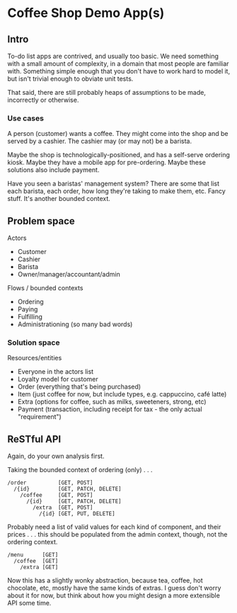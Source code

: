 # Coffee Shop Demo App(s)

## Intro

To-do list apps are contrived, and usually too basic. We need something with a small amount of complexity, in a domain that most people are familiar with. Something simple enough that you don't have to work hard to model it, but isn't trivial enough to obviate unit tests.

That said, there are still probably heaps of assumptions to be made, incorrectly or otherwise.

### Use cases

A person (customer) wants a coffee. They might come into the shop and be served by a cashier. The cashier may (or may not) be a barista.

Maybe the shop is technologically-positioned, and has a self-serve ordering kiosk. Maybe they have a mobile app for pre-ordering. Maybe these solutions also include payment.

Have you seen a baristas' management system? There are some that list each barista, each order, how long they're taking to make them, etc. Fancy stuff. It's another bounded context.

## Problem space

Actors

- Customer
- Cashier
- Barista
- Owner/manager/accountant/admin

Flows / bounded contexts

- Ordering
- Paying
- Fulfilling
- Administrationing (so many bad words)

### Solution space

Resources/entities

- Everyone in the actors list
- Loyalty model for customer
- Order (everything that's being purchased)
- Item (just coffee for now, but include types, e.g. cappuccino, café latte)
- Extra (options for coffee, such as milks, sweeteners, strong, etc)
- Payment (transaction, including receipt for tax - the only actual "requirement")

## ReSTful API

Again, do your own analysis first.

Taking the bounded context of ordering (only) . . .

```
/order          [GET, POST]
  /{id}         [GET, PATCH, DELETE]
    /coffee     [GET, POST]
      /{id}     [GET, PATCH, DELETE]
        /extra  [GET, POST]
          /{id} [GET, PUT, DELETE]
```

Probably need a list of valid values for each kind of component, and their prices . . . this should be populated from the admin context, though, not the ordering context.

```
/menu      [GET]
  /coffee  [GET]
    /extra [GET]
```

Now this has a slightly wonky abstraction, because tea, coffee, hot chocolate, etc, mostly have the same kinds of extras. I guess don't worry about it for now, but think about how you might design a more extensible API some time.
